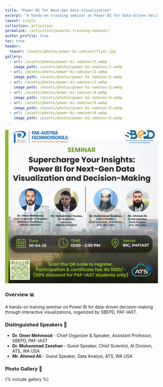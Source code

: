 ```yaml
---
title: "Power BI for Next-Gen Data Visualization"
excerpt: "A hands-on training seminar on Power BI for data-driven decision-making through interactive visuals."
layout: single
collection: activities
permalink: /activities/powerbi-training-seminar/
author_profile: true
toc: true
header:
  teaser: /assets/photos/power-bi-seminar/flyer.jpg
gallery:
  - url: /assets/photos/power-bi-seminar/1.webp
    image_path: /assets/photos/power-bi-seminar/1.webp
  - url: /assets/photos/power-bi-seminar/2.webp
    image_path: /assets/photos/power-bi-seminar/2.webp
  - url: /assets/photos/power-bi-seminar/3.webp
    image_path: /assets/photos/power-bi-seminar/3.webp
  - url: /assets/photos/power-bi-seminar/4.webp
    image_path: /assets/photos/power-bi-seminar/4.webp
  - url: /assets/photos/power-bi-seminar/5.webp
    image_path: /assets/photos/power-bi-seminar/5.webp
  - url: /assets/photos/power-bi-seminar/6.webp
    image_path: /assets/photos/power-bi-seminar/6.webp
---
```


![Power BI Seminar Flyer](/assets/photos/power-bi-seminar/flyer.jpg)

### Overview 📊

A hands-on training seminar on Power BI for data-driven decision-making through interactive visualizations, organized by SBEPD, PAF-IAST.

### Distinguished Speakers 👥
- **Dr. Omer Mehmood** - Chief Organizer & Speaker, Assistant Professor, SBEPD, PAF-IAST
- **Dr. Muhammad Zeeshan** - Guest Speaker, Chief Scientist, AI Division, ATS, WA USA
- **Mr. Ahmed Ali** - Guest Speaker, Data Analyst, ATS, WA USA

### Photo Gallery 📸
{% include gallery %}